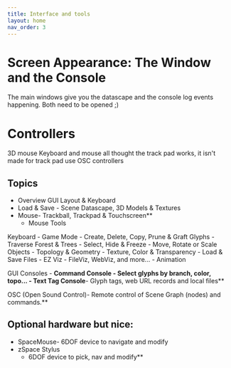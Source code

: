 ```yaml
---
title: Interface and tools
layout: home
nav_order: 3
---
```

# Screen Appearance: The Window and the Console

The main windows give you the datascape and the console log events happening.
Both need to be opened ;)


# Controllers

3D mouse
Keyboard and mouse
	all thought the track pad works, it isn't made for track pad use
OSC controllers


## Topics

- Overview GUI Layout & Keyboard
- Load & Save - Scene Datascape, 3D Models & Textures
- Mouse- Trackball, Trackpad & Touchscreen**
    - Mouse Tools

Keyboard - Game Mode
    - Create, Delete, Copy, Prune & Graft Glyphs
    - Traverse Forest & Trees
    - Select, Hide & Freeze
    - Move, Rotate or Scale Objects
    - Topology & Geometry
    - Texture, Color & Transparency
    - Load & Save Files
    - EZ Viz - FileViz, WebViz, and more...
    - Animation
 
 GUI Consoles
    - **Command Console **- Select glyphs by branch, color, topo...**
    - **Text Tag Console****- Glyph tags, web URL records and local files**

OSC (Open Sound Control)- Remote control of Scene Graph (nodes) and commands.**

## Optional hardware but nice:

- SpaceMouse- 6DOF device to navigate and modify
- zSpace Stylus 
	- 6DOF device to pick, nav and modify**


